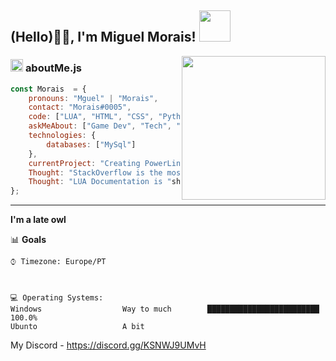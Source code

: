 
<h2> (Hello)🙏🏻, I'm Miguel Morais! <img src="https://media.giphy.com/media/12oufCB0MyZ1Go/giphy.gif" width="50"></h2>
<img align='right' src="https://media.giphy.com/media/M9gbBd9nbDrOTu1Mqx/giphy.gif" width="230">


###  <img src="https://media.giphy.com/media/ln7z2eWriiQAllfVcn/giphy.gif" height="20"> **aboutMe.js**

```javascript
const Morais  = {
    pronouns: "Mguel" | "Morais",
    contact: "Morais#0005",
    code: ["LUA", "HTML", "CSS", "Python(), MySQL"],
    askMeAbout: ["Game Dev", "Tech", "Gaming"],
    technologies: {
        databases: ["MySql"]
    },
    currentProject: "Creating PowerLineRP!",
    Thought: "StackOverflow is the most toxic forum.",
    Thought: "LUA Documentation is "shit"
};
```

---


<!--START_SECTION:waka-->
**I'm a late owl** 


📊 **Goals** 

```text
⌚︎ Timezone: Europe/PT



💻 Operating Systems: 
Windows                  Way to much        █████████████████████████   100.0%
Ubunto                   A bit              

```


<!--END_SECTION:waka-->

My Discord - https://discord.gg/KSNWJ9UMvH 
